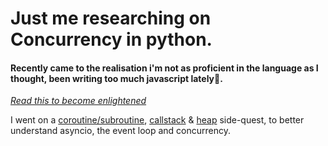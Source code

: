 # Just me researching on Concurrency in python.

#### Recently came to the realisation i'm not as proficient in the language as I thought, been writing too much javascript lately🙂.

_[Read this to become enlightened](https://realpython.com/python-concurrency/ "Read this to become enlightened")_

I went on a [coroutine/subroutine](https://stackoverflow.com/questions/49005651/how-does-asyncio-actually-work/51116910#51116910), [callstack](https://developer.mozilla.org/en-US/docs/Glossary/Call_Stack) & [heap](https://www.geeksforgeeks.org/what-is-a-memory-heap/) side-quest, to better understand asyncio, the event loop and concurrency.
